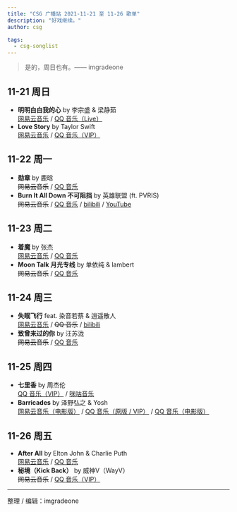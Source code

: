 ```yaml
---
title: "CSG 广播站 2021-11-21 至 11-26 歌单"
description: "好戏继续。"
author: csg

tags:
  - csg-songlist
---
```


> 是的，周日也有。—— imgradeone

## 11-21 周日

- **明明白白我的心** by 李宗盛 & 梁静茹  
  [网易云音乐](https://music.163.com/song?id=5282367) / [QQ 音乐（Live）](https://y.qq.com/n/ryqq/songDetail/001szGdB1QDw9J)
- **Love Story** by Taylor Swift  
  [网易云音乐](https://music.163.com/song?id=1457707546) / [QQ 音乐（VIP）](https://y.qq.com/n/ryqq/songDetail/004GK4aP4TGbbG)

## 11-22 周一

- **勋章** by 鹿晗  
  ~~网易云音乐~~ / [QQ 音乐](https://y.qq.com/n/ryqq/songDetail/001vBZtU09AoiB)
- **Burn It All Down 不可阻挡** by 英雄联盟 (ft. PVRIS)  
    ~~网易云音乐~~ / [QQ 音乐](https://y.qq.com/n/ryqq/songDetail/0002NEP31roLJk) / [bilibili](https://www.bilibili.com/video/BV17Q4y1C7rP) / [YouTube](https://www.youtube.com/watch?v=1Z6CHioIn3s)


## 11-23 周二

- **着魔** by 张杰  
  [网易云音乐](https://music.163.com/song?id=191134) / [QQ 音乐](https://y.qq.com/n/ryqq/songDetail/000wpbOx3f6UDZ)
- **Moon Talk 月光专线** by 单依纯 & lambert  
  ~~网易云音乐~~ / [QQ 音乐](https://y.qq.com/n/ryqq/songDetail/0038nOQJ0H2o0p)

## 11-24 周三

- **失眠飞行** feat. 染音若蔡 & 逍遥散人  
  [网易云音乐](https://music.163.com/song?id=1467760078) / ~~QQ 音乐~~ / [bilibili](https://www.bilibili.com/video/BV1EZ4y1M7MX)
- **致曾来过的你** by 汪苏泷  
  ~~网易云音乐~~ / [QQ 音乐](https://y.qq.com/n/ryqq/songDetail/002hIZsx4EtRhV)

## 11-25 周四

- **七里香** by 周杰伦  
  [QQ 音乐（VIP）](https://y.qq.com/n/ryqq/songDetail/004Z8Ihr0JIu5s) / [咪咕音乐](https://music.migu.cn/v3/music/song/60054701934)
- **Barricades** by 泽野弘之 & Yosh  
  [网易云音乐（电影版）](https://music.163.com/song?id=863967108) / [QQ 音乐（原版 / VIP）](https://y.qq.com/n/ryqq/songDetail/002LHMBb2yTNXu) / [QQ 音乐（电影版）](https://y.qq.com/n/ryqq/songDetail/004b25ro3L5btj)

## 11-26 周五

- **After All** by Elton John & Charlie Puth  
  [网易云音乐](https://music.163.com/song?id=1888823170) / [QQ 音乐](https://y.qq.com/n/ryqq/songDetail/000CN2hq3g2cAn)
- **秘境（Kick Back）** by 威神V（WayV）  
  ~~网易云音乐~~ / [QQ 音乐（VIP）](https://y.qq.com/n/ryqq/songDetail/00288zFr3RGaDR)

---

整理 / 编辑：imgradeone
